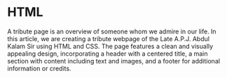 # HTML
A tribute page is an overview of someone whom we admire in our life. In this article, we are creating a tribute webpage of the Late A.P.J. Abdul Kalam Sir using HTML and CSS. The page features a clean and visually appealing design, incorporating a header with a centered title, a main section with content including text and images, and a footer for additional information or credits.
